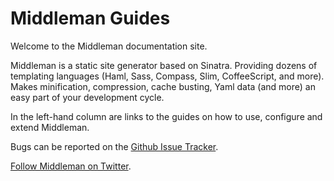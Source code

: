 # Middleman Guides

Welcome to the Middleman documentation site. 

Middleman is a static site generator based on Sinatra. Providing dozens of templating languages (Haml, Sass, Compass, Slim, CoffeeScript, and more). Makes minification, compression, cache busting, Yaml data (and more) an easy part of your development cycle.

In the left-hand column are links to the guides on how to use, configure and extend Middleman.

Bugs can be reported on the [Github Issue Tracker].

[Follow Middleman on Twitter].

[Github Issue Tracker]: https://github.com/middlemanapp/middleman/issues
[Follow Middleman on Twitter]: https://twitter.com/#!/middlemanapp